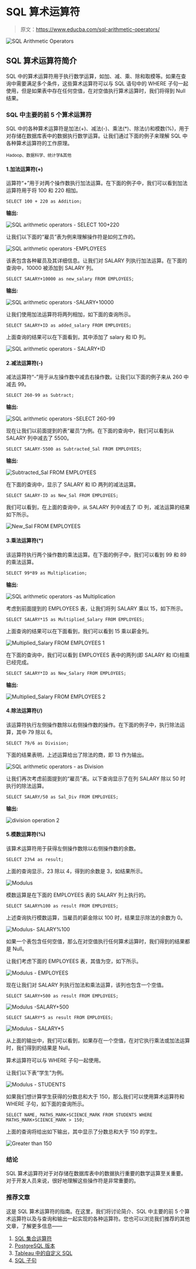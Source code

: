 # SQL 算术运算符

> 原文：<https://www.educba.com/sql-arithmetic-operators/>

![SQL Arithmetic Operators](img/45aeabab20b9cb521f4f8078928a235b.png)



## SQL 算术运算符简介

SQL 中的算术运算符用于执行数学运算，如加、减、乘、除和取模等。如果在查询中需要满足多个条件，这些算术运算符可以与 SQL 语句中的 WHERE 子句一起使用，但是如果表中存在任何空值，在对空值执行算术运算时，我们将得到 Null 结果。

### SQL 中主要的前 5 个算术运算符

SQL 中的各种算术运算符是加法(+)、减法(-)、乘法(*)、除法(/)和模数(%)，用于对存储在数据库表中的数据执行数学运算。让我们通过下面的例子来理解 SQL 中各种算术运算符的工作原理。

<small>Hadoop、数据科学、统计学&其他</small>

#### 1.加法运算符(+)

运算符“+”用于对两个操作数执行加法运算。在下面的例子中，我们可以看到加法运算符用于将 100 和 220 相加。

`SELECT 100 + 220 as Addition;`

**输出:**

![SQL arithmetic operators - SELECT 100+220](img/4cf1ffa6d51026ff8c6745ebb9990917.png)



让我们以下面的“雇员”表为例来理解操作符是如何工作的。

![SQL arithmetic operators -EMPLOYEES](img/411694031872d09a7ba868f6b739b351.png)



该表包含各种雇员及其详细信息。让我们对 SALARY 列执行加法运算。在下面的查询中，10000 被添加到 SALARY 列。

`SELECT SALARY+10000 as new_salary FROM EMPLOYEES;`

**输出:**

![SQL arithmetic operators -SALARY+10000](img/8664094e38ce15d66e4e3ba641794a05.png)



让我们使用加法运算符将两列相加，如下面的查询所示。

`SELECT SALARY+ID as added_salary FROM EMPLOYEES;`

上面查询的结果可以在下面看到，其中添加了 salary 和 ID 列。

![SQL arithmetic operators - SALARY+ID](img/4e689c00af5e62deaf12aca478765453.png)



#### 2.减法运算符(-)

减法运算符“-”用于从左操作数中减去右操作数。让我们以下面的例子来从 260 中减去 99。

`SELECT 260-99 as Subtract;`

**输出:**

![SQL arithmetic operators -SELECT 260-99](img/59a0ad16ee3fa79a6455b045cd12ab8f.png)



现在让我们以前面提到的表“雇员”为例。在下面的查询中，我们可以看到从 SALARY 列中减去了 5500。

`SELECT SALARY-5500 as Subtracted_Sal FROM EMPLOYEES;`

**输出:**

![Subtracted_Sal FROM EMPLOYEES](img/773b0d54cb9adb49155a8db1c29475e3.png)



在下面的查询中，显示了 SALARY 和 ID 两列的减法运算。

`SELECT SALARY-ID as New_Sal FROM EMPLOYEES;`

我们可以看到，在上面的查询中，从 SALARY 列中减去了 ID 列，减法运算的结果如下所示。

![New_Sal FROM EMPLOYEES](img/0d611af56c904823f0a55e929c48e690.png)



#### 3.乘法运算符(*)

该运算符执行两个操作数的乘法运算。在下面的例子中，我们可以看到 99 和 89 的乘法运算。

`SELECT 99*89 as Multiplication;`

**输出:**

![SQL arithmetic operators -as Multiplication](img/1003422fbd42f7eef1d6301d7e0ff470.png)



考虑到前面提到的 EMPLOYEES 表，让我们将列 SALARY 乘以 15，如下所示。

`SELECT SALARY*15 as Multiplied_Salary FROM EMPLOYEES;`

上面查询的结果可以在下面看到，我们可以看到 15 乘以薪金列。

![Multiplied_Salary FROM EMPLOYEES 1](img/2032840071b506c27939462dd5b35512.png)



在下面的查询中，我们可以看到 EMPLOYEES 表中的两列(即 SALARY 和 ID)相乘已经完成。

`SELECT SALARY*ID as New_Salary FROM EMPLOYEES;`

**输出:**

![Multiplied_Salary FROM EMPLOYEES 2](img/6c59f9da49ccf69d51bd5007194e75ec.png)



#### 4.除法运算符(/)

该运算符执行左侧操作数除以右侧操作数的操作。在下面的例子中，执行除法运算，其中 79 除以 6。

`SELECT 79/6 as Division;`

下面的结果表明，上述运算给出了除法的商，即 13 作为输出。

![SQL arithmetic operators - as Division](img/de129b16af9d2e002c57c6eb35a083be.png)



让我们再次考虑前面提到的“雇员”表。以下查询显示了在列 SALARY 除以 50 时执行的除法运算。

`SELECT SALARY/50 as Sal_Div FROM EMPLOYEES;`

**输出:**

![division operation 2](img/b6b11439a1bce6337f4d15b820b1a7a9.png)



#### 5.模数运算符(%)

该算术运算符用于获得左侧操作数除以右侧操作数的余数。

`SELECT 23%4 as result;`

上面的查询显示，23 除以 4，得到的余数是 3，如结果所示。

![Modulus](img/dd69d4387bd7614ecfaf1cf5f0355171.png)



模数运算是在下面的 EMPLOYEES 表的 SALARY 列上执行的。

`SELECT SALARY%100 as result FROM EMPLOYEES;`

上述查询执行模数运算，当雇员的薪金除以 100 时，结果显示除法的余数为 0。

![Modulus- SALARY%100](img/5fd574e983e3506235dbc6e6af29b077.png)



如果一个表包含任何空值，那么在对空值执行任何算术运算时，我们得到的结果都是 Null。

让我们考虑下面的 EMPLOYEES 表，其值为空，如下所示。

![Modulus - EMPLOYEES ](img/02548a82e4c52b5686e47393ab69022e.png)



现在让我们对 SALARY 列执行加法和乘法运算，该列也包含一个空值。

`SELECT SALARY+500 as result FROM EMPLOYEES;`

![Modulus -SALARY+500](img/68b7c04e8a6c8cd2a102990f9d63781e.png)



`SELECT SALARY*5 as result FROM EMPLOYEES;`

![Modulus - SALARY*5](img/98269e9e0bfeb1835984163d86370db7.png)



从上面的输出中，我们可以看到，如果存在一个空值，在对它执行乘法或加法运算时，我们得到的结果是 Null。

算术运算符可以与 WHERE 子句一起使用。

让我们以下表“学生”为例。

![Modulus - STUDENTS](img/06ecdc70b725220c3e49fbbb83cf9fc7.png)



如果我们想计算学生获得的分数总和大于 150，那么我们可以使用算术运算符和 WHERE 子句，如下面的查询所示。

`SELECT NAME, MATHS_MARK+SCIENCE_MARK FROM STUDENTS WHERE MATHS_MARK+SCIENCE_MARK > 150;`

上面的查询将给出如下输出，其中显示了分数总和大于 150 的学生。

![Greater than 150 ](img/ed93b119818f67faea49574fc937f808.png)



### 结论

SQL 算术运算符对于对存储在数据库表中的数据执行重要的数学运算至关重要。对于开发人员来说，很好地理解这些操作符是非常重要的。

### 推荐文章

这是 SQL 算术运算符的指南。在这里，我们将讨论简介、SQL 中主要的前 5 个算术运算符以及与查询和输出一起实现的各种运算符。您也可以浏览我们推荐的其他文章，了解更多信息——

1.  [SQL 集合运算符](https://www.educba.com/sql-set-operators/)
2.  [PostgreSQL 版本](https://www.educba.com/postgresql-versions/)
3.  [Tableau 中的自定义 SQL](https://www.educba.com/custom-sql-in-tableau/)
4.  [SQL 子句](https://www.educba.com/sql-clauses/)





